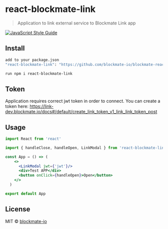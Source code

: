 # react-blockmate-link

> Application to link external service to Blockmate Link app

[![JavaScript Style Guide](https://img.shields.io/badge/code_style-standard-brightgreen.svg)](https://standardjs.com)

## Install

```bash
add to your package.json
"react-blockmate-link": "https://github.com/blockmate-io/blockmate-react-link"

run npm i react-blockmate-link
```

## Token

Application requires correct jwt token in order to connect. You can create a token here: https://link-dev.blockmate.io/docs#/default/create_link_token_v1_link_link_token_post

## Usage

```jsx
import React from 'react'

import { handleClose, handleOpen, LinkModal } from 'react-blockmate-link'

const App = () => (
    <>
      <LinkModal jwt={'jwt'}/>
      <div>Test APP</div>
      <button onClick={handleOpen}>Open</button>
    </>
  )

export default App
```

## License

MIT © [blockmate-io](https://github.com/blockmate-io)
